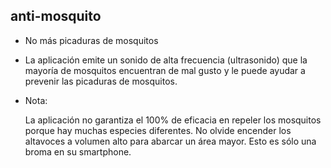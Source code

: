 ## anti-mosquito

* No más picaduras de mosquitos 
* La aplicación emite un sonido de alta frecuencia (ultrasonido) que la mayoría de mosquitos encuentran de mal gusto y le puede ayudar a prevenir las picaduras de mosquitos.

* Nota:

    La aplicación no garantiza el 100% de eficacia en repeler los mosquitos porque hay muchas especies diferentes.
    No olvide encender los altavoces a volumen alto para abarcar un área mayor.
	Esto es sólo una broma en su smartphone.
